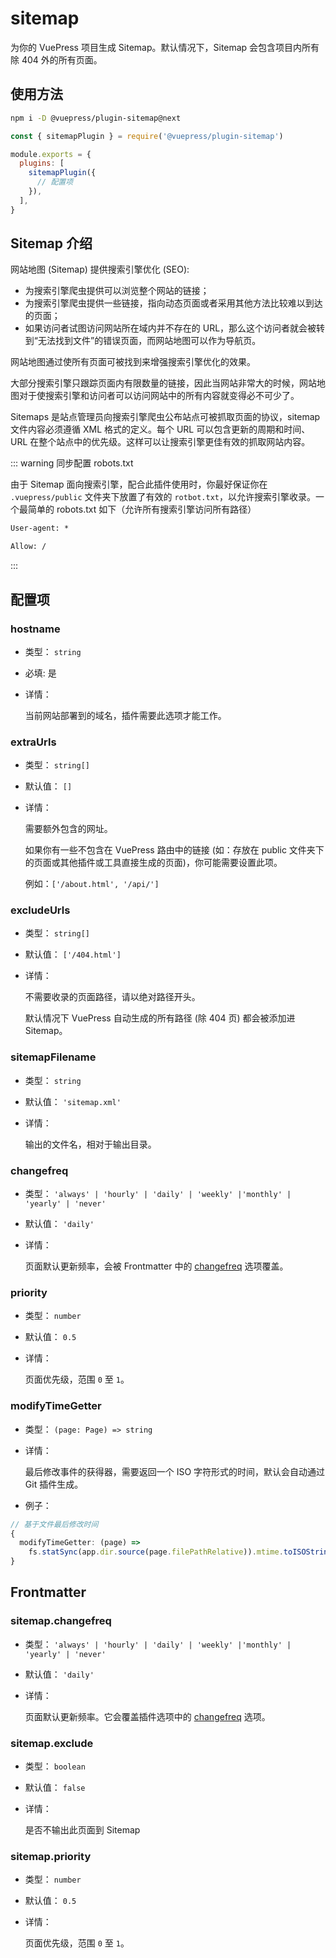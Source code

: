 # sitemap

<NpmBadge package="@vuepress/plugin-sitemap" />

为你的 VuePress 项目生成 Sitemap。默认情况下，Sitemap 会包含项目内所有除 404 外的所有页面。

## 使用方法

```bash
npm i -D @vuepress/plugin-sitemap@next
```

```js
const { sitemapPlugin } = require('@vuepress/plugin-sitemap')

module.exports = {
  plugins: [
    sitemapPlugin({
      // 配置项
    }),
  ],
}
```

## Sitemap 介绍

网站地图 (Sitemap) 提供搜索引擎优化 (SEO):

- 为搜索引擎爬虫提供可以浏览整个网站的链接；
- 为搜索引擎爬虫提供一些链接，指向动态页面或者采用其他方法比较难以到达的页面；
- 如果访问者试图访问网站所在域内并不存在的 URL，那么这个访问者就会被转到“无法找到文件”的错误页面，而网站地图可以作为导航页。

网站地图通过使所有页面可被找到来增强搜索引擎优化的效果。

大部分搜索引擎只跟踪页面内有限数量的链接，因此当网站非常大的时候，网站地图对于使搜索引擎和访问者可以访问网站中的所有内容就变得必不可少了。

Sitemaps 是站点管理员向搜索引擎爬虫公布站点可被抓取页面的协议，sitemap 文件内容必须遵循 XML 格式的定义。每个 URL 可以包含更新的周期和时间、URL 在整个站点中的优先级。这样可以让搜索引擎更佳有效的抓取网站内容。

::: warning 同步配置 robots.txt

由于 Sitemap 面向搜索引擎，配合此插件使用时，你最好保证你在 `.vuepress/public` 文件夹下放置了有效的 `rotbot.txt`，以允许搜索引擎收录。一个最简单的 robots.txt 如下（允许所有搜索引擎访问所有路径）

```txt
User-agent: *

Allow: /
```

:::

## 配置项

### hostname

- 类型： `string`

- 必填: 是

- 详情：

  当前网站部署到的域名，插件需要此选项才能工作。

### extraUrls

- 类型： `string[]`

- 默认值： `[]`

- 详情：

  需要额外包含的网址。

  如果你有一些不包含在 VuePress 路由中的链接 (如：存放在 public 文件夹下的页面或其他插件或工具直接生成的页面)，你可能需要设置此项。

  例如：`['/about.html', '/api/']`

### excludeUrls

- 类型： `string[]`

- 默认值： `['/404.html']`

- 详情：

  不需要收录的页面路径，请以绝对路径开头。

  默认情况下 VuePress 自动生成的所有路径 (除 404 页) 都会被添加进 Sitemap。

### sitemapFilename

- 类型： `string`

- 默认值： `'sitemap.xml'`

- 详情：

  输出的文件名，相对于输出目录。

### changefreq

- 类型： `'always' | 'hourly' | 'daily' | 'weekly' |'monthly' | 'yearly' | 'never'`

- 默认值： `'daily'`

- 详情：

  页面默认更新频率，会被 Frontmatter 中的 [changefreq](#sitemap-changefreq) 选项覆盖。

### priority

- 类型： `number`

- 默认值： `0.5`

- 详情：

  页面优先级，范围 `0` 至 `1`。

### modifyTimeGetter

- 类型： `(page: Page) => string`

- 详情：

  最后修改事件的获得器，需要返回一个 ISO 字符形式的时间，默认会自动通过 Git 插件生成。

- 例子：

```ts
// 基于文件最后修改时间
{
  modifyTimeGetter: (page) =>
    fs.statSync(app.dir.source(page.filePathRelative)).mtime.toISOString()
}
```

## Frontmatter

### sitemap.changefreq

- 类型： `'always' | 'hourly' | 'daily' | 'weekly' |'monthly' | 'yearly' | 'never'`

- 默认值： `'daily'`

- 详情：

  页面默认更新频率。它会覆盖插件选项中的 [changefreq](#changefreq) 选项。

### sitemap.exclude

- 类型： `boolean`

- 默认值： `false`

- 详情：

  是否不输出此页面到 Sitemap

### sitemap.priority

- 类型： `number`

- 默认值： `0.5`

- 详情：

  页面优先级，范围 `0` 至 `1`。
